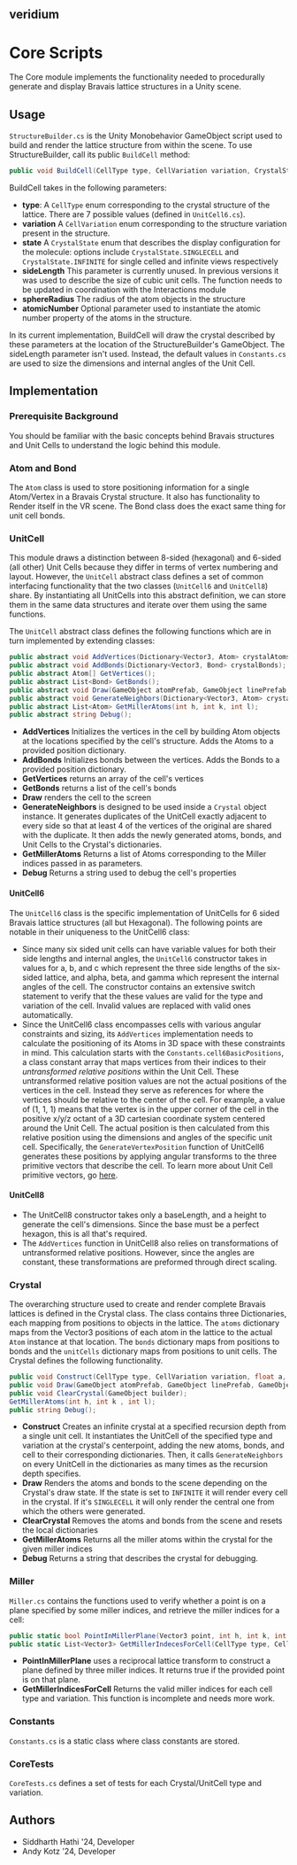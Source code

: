 ## veridium
# Core Scripts

The Core module implements the functionality needed to procedurally generate and display Bravais lattice structures in a Unity scene.

## Usage

`StructureBuilder.cs` is the Unity Monobehavior GameObject script used to build and render the lattice structure from within the scene. To use StructureBuilder, call its public `BuildCell` method:

```c#
public void BuildCell(CellType type, CellVariation variation, CrystalState state, float sideLength, float sphereRadius, int atomicNumber = 0);
```
BuildCell takes in the following parameters:

* **type**: A `CellType` enum corresponding to the crystal structure of the lattice. There are 7 possible values (defined in `UnitCell6.cs`).
* **variation** A `CellVariation` enum corresponding to the structure variation present in the structure.
* **state** A `CrystalState` enum that describes the display configuration for the molecule: options include `CrystalState.SINGLECELL` and `CrystalState.INFINITE` for single celled and infinite views respectively
* **sideLength** This parameter is currently unused. In previous versions it was used to describe the size of cubic unit cells. The function needs to be updated in coordination with the Interactions module
* **sphereRadius** The radius of the atom objects in the structure
* **atomicNumber** Optional parameter used to instantiate the atomic number property of the atoms in the structure.

In its current implementation, BuildCell will draw the crystal described by these parameters at the location of the StructureBuilder's GameObject. The sideLength parameter isn't used. Instead, the default values in `Constants.cs` are used to size the dimensions and internal angles of the Unit Cell.

## Implementation

### Prerequisite Background

You should be familiar with the basic concepts behind Bravais structures and Unit Cells to understand the logic behind this module.

### Atom and Bond

The `Atom` class is used to store positioning information for a single Atom/Vertex in a Bravais Crystal structure. It also has functionality to Render itself in the VR scene. The Bond class does the exact same thing for unit cell bonds.

### UnitCell

This module draws a distinction between 8-sided (hexagonal) and 6-sided (all other) Unit Cells because they differ in terms of vertex numbering and layout. However, the `UnitCell` abstract class defines a set of common interfacing functionality that the two classes (`UnitCell6` and `UnitCell8`) share. By instantiating all UnitCells into this abstract definition, we can store them in the same data structures and iterate over them using the same functions.

The `UnitCell` abstract class defines the following functions which are in turn implemented by extending classes:

```c#
public abstract void AddVertices(Dictionary<Vector3, Atom> crystalAtoms);
public abstract void AddBonds(Dictionary<Vector3, Bond> crystalBonds);
public abstract Atom[] GetVertices();
public abstract List<Bond> GetBonds();
public abstract void Draw(GameObject atomPrefab, GameObject linePrefab, GameObject builder);
public abstract void GenerateNeighbors(Dictionary<Vector3, Atom> crystalAtoms, Dictionary<Vector3, Bond> crystalBonds, Dictionary<Vector3, UnitCell> crystalCells);
public abstract List<Atom> GetMillerAtoms(int h, int k, int l);
public abstract string Debug();
```

* **AddVertices** Initializes the vertices in the cell by building Atom objects at the locations specified by the cell's structure. Adds the Atoms to a provided position dictionary.
* **AddBonds** Initializes bonds between the vertices. Adds the Bonds to a provided position dictionary.
* **GetVertices** returns an array of the cell's vertices
* **GetBonds** returns a list of the cell's bonds
* **Draw** renders the cell to the screen
* **GenerateNeighbors** is designed to be used inside a `Crystal` object instance. It generates duplicates of the UnitCell exactly adjacent to every side so that at least 4 of the vertices of the original are shared with the duplicate. It then adds the newly generated atoms, bonds, and Unit Cells to the Crystal's dictionaries.
* **GetMillerAtoms** Returns a list of Atoms corresponding to the Miller indices passed in as parameters.
* **Debug** Returns a string used to debug the cell's properties

#### UnitCell6

The `UnitCell6` class is the specific implementation of UnitCells for 6 sided Bravais lattice structures (all but Hexagonal). The following points are notable in their uniqueness to the UnitCell6 class:

* Since many six sided unit cells can have variable values for both their side lengths and internal angles, the `UnitCell6` constructor takes in values for a, b, and c which represent the three side lengths of the six-sided lattice, and alpha, beta, and gamma which represent the internal angles of the cell. The constructor contains an extensive switch statement to verify that the these values are valid for the type and variation of the cell. Invalid values are replaced with valid ones automatically.
* Since the UnitCell6 class encompasses cells with various angular constraints and sizing, its `AddVertices` implementation needs to calculate the positioning of its Atoms in 3D space with these constraints in mind. This calculation starts with the `Constants.cell6BasicPositions`, a class constant array that maps vertices from their indices to their *untransformed relative positions* within the Unit Cell. These untransformed relative position values are not the actual positions of the vertices in the cell. Instead they serve as references for where the vertices should be relative to the center of the cell. For example, a value of (1, 1, 1) means that the vertex is in the upper corner of the cell in the positive x/y/z octant of a 3D cartesian coordinate system centered around the Unit Cell. The actual position is then calculated from this relative position using the dimensions and angles of the specific unit cell. Specifically, the `GenerateVertexPosition` function of UnitCell6 generates these positions by applying angular transforms to the three primitive vectors that describe the cell. To learn more about Unit Cell primitive vectors, go [here](https://www.csub.edu/~adzyubenko/Phys313/AM_Ch4.pdf).


#### UnitCell8

* The UnitCell8 constructor takes only a baseLength, and a height to generate the cell's dimensions. Since the base must be a perfect hexagon, this is all that's required.
* The `AddVertices` function in UnitCell8 also relies on transformations of untransformed relative positions. However, since the angles are constant, these transformations are preformed through direct scaling.


### Crystal

The overarching structure used to create and render complete Bravais lattices is defined in the Crystal class. The class contains three Dictionaries, each mapping from positions to objects in the lattice. The `atoms` dictionary maps from the Vector3 positions of  each atom in the lattice to the actual `Atom` instance at that location. The `bonds` dictionary maps from positions to bonds and the `unitCells` dictionary maps from positions to unit cells. The Crystal defines the following functionality.

```c#
public void Construct(CellType type, CellVariation variation, float a, float b, float c, float alpha, float beta, float gamma, int atomicNumber, int constructionDepth);
public void Draw(GameObject atomPrefab, GameObject linePrefab, GameObject builder);
public void ClearCrystal(GameObject builder);
GetMillerAtoms(int h, int k , int l);
public string Debug();
```

* **Construct** Creates an infinite crystal at a specified recursion depth from a single unit cell. It instantiates the UnitCell of the specified type and variation at the crystal's centerpoint, adding the new atoms, bonds, and cell to their corresponding dictionaries. Then, it calls `GenerateNeighbors` on every UnitCell in the dictionaries as many times as the recursion depth specifies.
* **Draw** Renders the atoms and bonds to the scene depending on the Crystal's draw state. If the state is set to `INFINITE` it will render every cell in the crystal. If it's `SINGLECELL` it will only render the central one from which the others were generated.
* **ClearCrystal** Removes the atoms and bonds from the scene and resets the local dictionaries
* **GetMillerAtoms** Returns all the miller atoms within the crystal for the given miller indices
* **Debug** Returns a string that describes the crystal for debugging.

### Miller

`Miller.cs` contains the functions used to verify whether a point is on a plane specified by some miller indices, and retrieve the miller indices for a cell:

```c#
public static bool PointInMillerPlane(Vector3 point, int h, int k, int l, Vector3 origin, Vector3 a1, Vector3 a2, Vector3 a3, float planarSeparation);
public static List<Vector3> GetMillerIndecesForCell(CellType type, CellVariation variation);
```

* **PointInMillerPlane** uses a reciprocal lattice transform to construct a plane defined by three miller indices. It returns true if the provided point is on that plane.
* **GetMillerIndicesForCell** Returns the valid miller indices for each cell type and variation. This function is incomplete and needs more work.

### Constants

`Constants.cs` is a static class where class constants are stored.

### CoreTests

`CoreTests.cs` defines a set of tests for each Crystal/UnitCell type and variation.

## Authors

* Siddharth Hathi '24, Developer
* Andy Kotz '24, Developer

